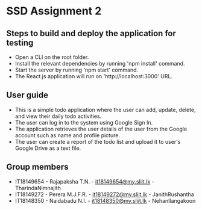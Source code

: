 # SSD Assignment 2

## Steps to build and deploy the application for testing

* Open a CLI on the root folder.
* Install the relevant dependencies by running 'npm install' command.
* Start the server by running 'npm start' command.
* The React.js application will run on 'http://localhost:3000' URL.

## User guide

* This is a simple todo application where the user can add, update, delete, and view their daily todo activities.
* The user can log in to the system using Google Sign In.
* The application retrieves the user details of the user from the Google account such as name and profile picture.
* The user can create a report of the todo list and upload it to user's Google Drive as a text file.

## Group members

* IT18149654 - Rajapaksha T.N. - it18149654@my.sliit.lk - TharindaNimnajith
* IT18149272 - Perera M.J.F.R. - it18149272@my.sliit.lk - JanithRushantha
* IT18148350 - Naidabadu N.I. - it18148350@my.sliit.lk - NehanIlangakoon
